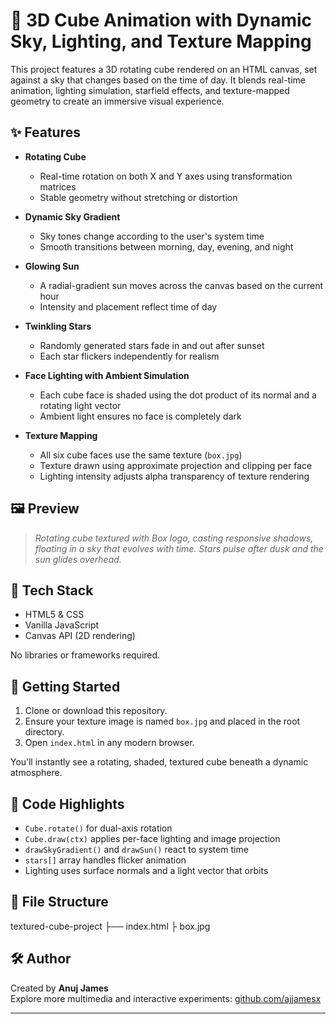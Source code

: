 # 🌌 3D Cube Animation with Dynamic Sky, Lighting, and Texture Mapping

This project features a 3D rotating cube rendered on an HTML canvas, set against a sky that changes based on the time of day. It blends real-time animation, lighting simulation, starfield effects, and texture-mapped geometry to create an immersive visual experience.

## ✨ Features

- **Rotating Cube**  
  - Real-time rotation on both X and Y axes using transformation matrices
  - Stable geometry without stretching or distortion

- **Dynamic Sky Gradient**  
  - Sky tones change according to the user's system time
  - Smooth transitions between morning, day, evening, and night

- **Glowing Sun**  
  - A radial-gradient sun moves across the canvas based on the current hour
  - Intensity and placement reflect time of day

- **Twinkling Stars**  
  - Randomly generated stars fade in and out after sunset
  - Each star flickers independently for realism

- **Face Lighting with Ambient Simulation**  
  - Each cube face is shaded using the dot product of its normal and a rotating light vector
  - Ambient light ensures no face is completely dark

- **Texture Mapping**  
  - All six cube faces use the same texture (`box.jpg`)
  - Texture drawn using approximate projection and clipping per face
  - Lighting intensity adjusts alpha transparency of texture rendering

## 🖼 Preview

> _Rotating cube textured with Box logo, casting responsive shadows, floating in a sky that evolves with time. Stars pulse after dusk and the sun glides overhead._

## 🧱 Tech Stack

- HTML5 & CSS
- Vanilla JavaScript
- Canvas API (2D rendering)

No libraries or frameworks required.

## 🚀 Getting Started

1. Clone or download this repository.
2. Ensure your texture image is named `box.jpg` and placed in the root directory.
3. Open `index.html` in any modern browser.

You’ll instantly see a rotating, shaded, textured cube beneath a dynamic atmosphere.

## 🧠 Code Highlights

- `Cube.rotate()` for dual-axis rotation
- `Cube.draw(ctx)` applies per-face lighting and image projection
- `drawSkyGradient()` and `drawSun()` react to system time
- `stars[]` array handles flicker animation
- Lighting uses surface normals and a light vector that orbits

## 📁 File Structure
 textured-cube-project ├── index.html ├ box.jpg

## 🛠 Author

Created by **Anuj James**  
Explore more multimedia and interactive experiments: [github.com/ajjamesx](https://github.com/ajjamesx)

---


